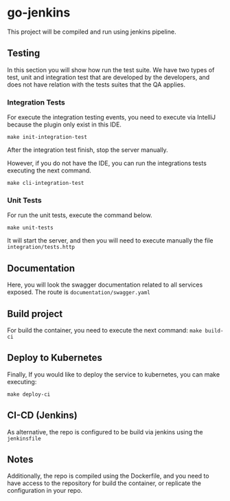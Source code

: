 # go-jenkins
This project will be compiled and run using jenkins pipeline.

## Testing
In this section you will show how run the test suite. We have two types of test, unit and integration test that are developed by the developers, and does not have relation with the tests suites that the QA applies.

### Integration Tests
For execute the integration testing events, you need to execute via IntelliJ because the plugin only exist in this IDE.
```
make init-integration-test
```
After the integration test finish, stop the server manually.

However, if you do not have the IDE, you can run the integrations tests executing the next command.
```
make cli-integration-test
```

### Unit Tests
For run the unit tests, execute the command below.
```
make unit-tests
```

It will start the server, and then you will need to execute manually the file `integration/tests.http` 

## Documentation
Here, you will look the swagger documentation related to all services exposed.
The route is `documentation/swagger.yaml`

## Build project
For build the container, you need to execute the next command: `make build-ci`

## Deploy to Kubernetes
Finally, If you would like to deploy the service to kubernetes, you can make executing:
```
make deploy-ci
```

## CI-CD (Jenkins)
As alternative, the repo is configured to be build via jenkins using the `jenkinsfile`

## Notes
Additionally, the repo is compiled using the Dockerfile, and you need to have access to the repository for build the container, or replicate the configuration in your repo.
